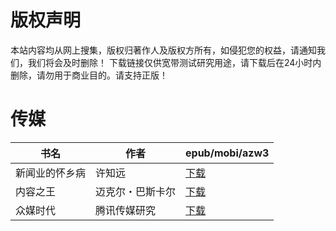 # 版权声明

本站内容均从网上搜集，版权归著作人及版权方所有，如侵犯您的权益，请通知我们，我们将会及时删除！ 下载链接仅供宽带测试研究用途，请下载后在24小时内删除，请勿用于商业目的。请支持正版！

# 传媒

| 书名 | 作者 | epub/mobi/azw3 |
| --- | --- | --- |
| 新闻业的怀乡病 | 许知远 | [下载](https://url89.ctfile.com/f/31084289-1375513351-511f7d?p=8866) |
| 内容之王 | 迈克尔・巴斯卡尔 | [下载](https://url89.ctfile.com/f/31084289-1357044808-3d7309?p=8866) |
| 众媒时代 | 腾讯传媒研究 | [下载](https://url89.ctfile.com/f/31084289-1357021915-018c3a?p=8866) |
